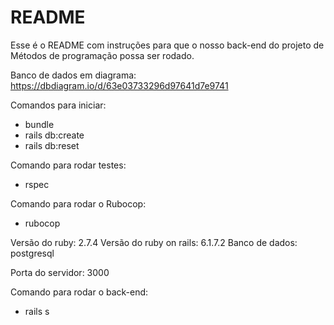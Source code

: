 # README

Esse é o README com instruções para que o nosso back-end do projeto de Métodos de programação possa ser rodado.

Banco de dados em diagrama: https://dbdiagram.io/d/63e03733296d97641d7e9741

Comandos para iniciar:
- bundle
- rails db:create
- rails db:reset

Comando para rodar testes:
- rspec

Comando para rodar o Rubocop:
- rubocop

Versão do ruby: 2.7.4
Versão do ruby on rails: 6.1.7.2
Banco de dados: postgresql

Porta do servidor: 3000

Comando para rodar o back-end:
- rails s
